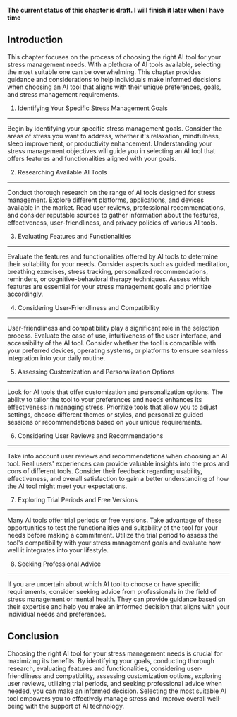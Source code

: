 **The current status of this chapter is draft. I will finish it later when I have time**

Introduction
------------

This chapter focuses on the process of choosing the right AI tool for your stress management needs. With a plethora of AI tools available, selecting the most suitable one can be overwhelming. This chapter provides guidance and considerations to help individuals make informed decisions when choosing an AI tool that aligns with their unique preferences, goals, and stress management requirements.

1. Identifying Your Specific Stress Management Goals
----------------------------------------------------

Begin by identifying your specific stress management goals. Consider the areas of stress you want to address, whether it's relaxation, mindfulness, sleep improvement, or productivity enhancement. Understanding your stress management objectives will guide you in selecting an AI tool that offers features and functionalities aligned with your goals.

2. Researching Available AI Tools
---------------------------------

Conduct thorough research on the range of AI tools designed for stress management. Explore different platforms, applications, and devices available in the market. Read user reviews, professional recommendations, and consider reputable sources to gather information about the features, effectiveness, user-friendliness, and privacy policies of various AI tools.

3. Evaluating Features and Functionalities
------------------------------------------

Evaluate the features and functionalities offered by AI tools to determine their suitability for your needs. Consider aspects such as guided meditation, breathing exercises, stress tracking, personalized recommendations, reminders, or cognitive-behavioral therapy techniques. Assess which features are essential for your stress management goals and prioritize accordingly.

4. Considering User-Friendliness and Compatibility
--------------------------------------------------

User-friendliness and compatibility play a significant role in the selection process. Evaluate the ease of use, intuitiveness of the user interface, and accessibility of the AI tool. Consider whether the tool is compatible with your preferred devices, operating systems, or platforms to ensure seamless integration into your daily routine.

5. Assessing Customization and Personalization Options
------------------------------------------------------

Look for AI tools that offer customization and personalization options. The ability to tailor the tool to your preferences and needs enhances its effectiveness in managing stress. Prioritize tools that allow you to adjust settings, choose different themes or styles, and personalize guided sessions or recommendations based on your unique requirements.

6. Considering User Reviews and Recommendations
-----------------------------------------------

Take into account user reviews and recommendations when choosing an AI tool. Real users' experiences can provide valuable insights into the pros and cons of different tools. Consider their feedback regarding usability, effectiveness, and overall satisfaction to gain a better understanding of how the AI tool might meet your expectations.

7. Exploring Trial Periods and Free Versions
--------------------------------------------

Many AI tools offer trial periods or free versions. Take advantage of these opportunities to test the functionalities and suitability of the tool for your needs before making a commitment. Utilize the trial period to assess the tool's compatibility with your stress management goals and evaluate how well it integrates into your lifestyle.

8. Seeking Professional Advice
------------------------------

If you are uncertain about which AI tool to choose or have specific requirements, consider seeking advice from professionals in the field of stress management or mental health. They can provide guidance based on their expertise and help you make an informed decision that aligns with your individual needs and preferences.

Conclusion
----------

Choosing the right AI tool for your stress management needs is crucial for maximizing its benefits. By identifying your goals, conducting thorough research, evaluating features and functionalities, considering user-friendliness and compatibility, assessing customization options, exploring user reviews, utilizing trial periods, and seeking professional advice when needed, you can make an informed decision. Selecting the most suitable AI tool empowers you to effectively manage stress and improve overall well-being with the support of AI technology.

